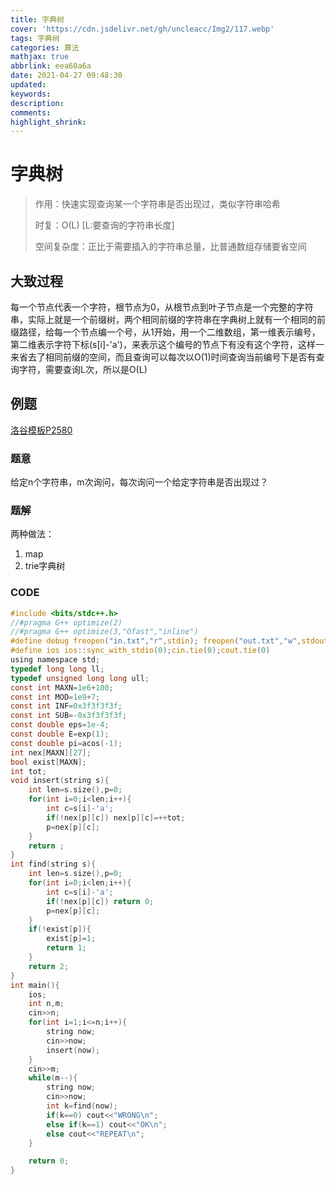 ```yaml
---
title: 字典树
cover: 'https://cdn.jsdelivr.net/gh/uncleacc/Img2/117.webp'
tags: 字典树
categories: 算法
mathjax: true
abbrlink: eea60a6a
date: 2021-04-27 09:48:30
updated:
keywords:
description:
comments:
highlight_shrink:
---
```


#  字典树

> 作用：快速实现查询某一个字符串是否出现过，类似字符串哈希
>
> 时复：O(L) [L:要查询的字符串长度]
>
> 空间复杂度：正比于需要插入的字符串总量，比普通数组存储要省空间

## 大致过程

每一个节点代表一个字符，根节点为0，从根节点到叶子节点是一个完整的字符串，实际上就是一个前缀树，两个相同前缀的字符串在字典树上就有一个相同的前缀路径，给每一个节点编一个号，从1开始，用一个二维数组，第一维表示编号，第二维表示字符下标(s[i]-'a')，来表示这个编号的节点下有没有这个字符，这样一来省去了相同前缀的空间，而且查询可以每次以O(1)时间查询当前编号下是否有查询字符，需要查询L次，所以是O(L)

## 例题

[洛谷模板P2580](https://www.luogu.com.cn/problem/P2580)

### 题意

给定n个字符串，m次询问，每次询问一个给定字符串是否出现过？

### 题解

两种做法：

1. map
2. trie字典树

### CODE

```c
#include <bits/stdc++.h>
//#pragma G++ optimize(2)
//#pragma G++ optimize(3,"Ofast","inline")
#define debug freopen("in.txt","r",stdin); freopen("out.txt","w",stdout)
#define ios ios::sync_with_stdio(0);cin.tie(0);cout.tie(0)
using namespace std;
typedef long long ll;
typedef unsigned long long ull;
const int MAXN=1e6+100;
const int MOD=1e9+7;
const int INF=0x3f3f3f3f;
const int SUB=-0x3f3f3f3f;
const double eps=1e-4;
const double E=exp(1);
const double pi=acos(-1);
int nex[MAXN][27];
bool exist[MAXN];
int tot;
void insert(string s){
	int len=s.size(),p=0;
	for(int i=0;i<len;i++){
		int c=s[i]-'a';
		if(!nex[p][c]) nex[p][c]=++tot;
		p=nex[p][c];
	}
	return ;
} 
int find(string s){
	int len=s.size(),p=0;
	for(int i=0;i<len;i++){
		int c=s[i]-'a';
		if(!nex[p][c]) return 0;
		p=nex[p][c];
	}
	if(!exist[p]){
		exist[p]=1;
		return 1;
	}
	return 2;
}
int main(){
	ios;
	int n,m;
	cin>>n;
	for(int i=1;i<=n;i++){
		string now;
		cin>>now;
		insert(now);
	}
	cin>>m;
	while(m--){
		string now;
		cin>>now;
		int k=find(now);
		if(k==0) cout<<"WRONG\n";
		else if(k==1) cout<<"OK\n";
		else cout<<"REPEAT\n"; 
	}

	return 0;
}
```

